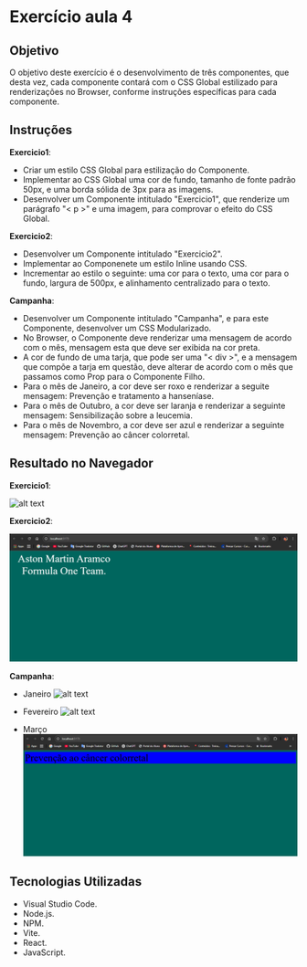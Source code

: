 # Exercício aula 4

## Objetivo

O objetivo deste exercício é o desenvolvimento de três componentes, que desta vez, cada componente contará com o CSS Global estilizado para renderizações no Browser, conforme instruções específicas para cada componente.

## Instruções

**Exercicio1**:
- Criar um estilo CSS Global para estilização do Componente.
- Implementar ao CSS Global uma cor de fundo, tamanho de fonte padrão 50px, e uma borda sólida de 3px para as imagens.
- Desenvolver um Componente intitulado "Exercicio1", que renderize um parágrafo "< p >" e uma imagem, para comprovar o efeito do CSS Global.

**Exercicio2**:
- Desenvolver um Componente intitulado "Exercicio2".
- Implementar ao Componenete um estilo Inline usando CSS.
- Incrementar ao estilo o seguinte: uma cor para o texto, uma cor para o fundo, largura de 500px, e alinhamento centralizado para o texto.

**Campanha**:
- Desenvolver um Componente intitulado "Campanha", e para este Componente, desenvolver um CSS Modularizado.
- No Browser, o Componente deve renderizar uma mensagem de acordo com o mês, mensagem esta que deve ser exibida na cor preta.
- A cor de fundo de uma tarja, que pode ser uma "< div >", e a mensagem que compõe a tarja em questão, deve alterar de acordo com o mês que passamos como Prop para o Componente Filho.
- Para o mês de Janeiro, a cor deve ser roxo e renderizar a seguite mensagem: Prevenção e tratamento a hanseníase.
- Para o mês de Outubro, a cor deve ser laranja e renderizar a seguinte mensagem: Sensibilização sobre a leucemia.
- Para o mês de Novembro, a cor deve ser azul e renderizar a seguinte mensagem: Prevenção ao câncer colorretal.

## Resultado no Navegador

**Exercicio1**:

![alt text](exercicio1.png)

**Exercicio2**:

![alt text](exercicio2.png)

**Campanha**:

- Janeiro
![alt text](campanhajan.png)

- Fevereiro
![alt text](campanhafev.png)

- Março
![alt text](campanhamar.png)


## Tecnologias Utilizadas

- Visual Studio Code.
- Node.js.
- NPM.
- Vite.
- React.
- JavaScript.
